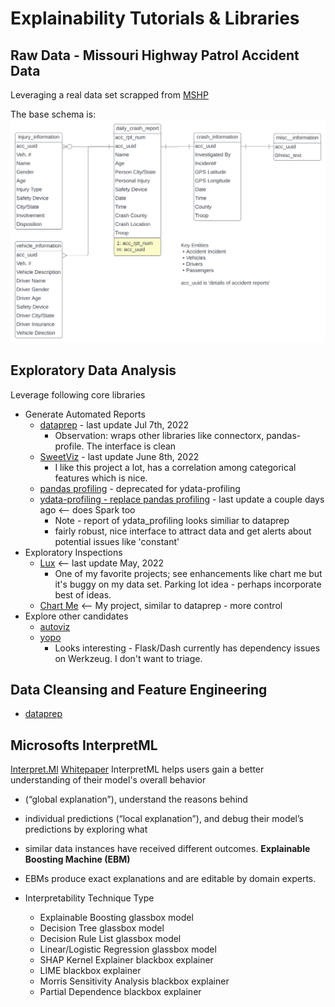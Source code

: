 # Explainability Tutorials & Libraries

## Raw Data - Missouri Highway Patrol Accident Data
Leveraging a real data set scrapped from [MSHP](https://www.mshp.dps.missouri.gov/HP68/SearchAction)

The base schema is:
![Basic Dataflow](./artifacts/MSHP-Explainability.svg)

## Exploratory Data Analysis
Leverage following core libraries
* Generate Automated Reports
  * [dataprep](https://docs.dataprep.ai/index.html#) - last update Jul 7th, 2022
    * Observation: wraps other libraries like connectorx, pandas-profile. The interface is clean
  * [SweetViz](https://pypi.org/project/sweetviz/) - last update June 8th, 2022
    * I like this project a lot, has a correlation among categorical features which is nice. 
  * [pandas profiling](https://pypi.org/project/pandas-profiling/) - deprecated for ydata-profiling
  * [ydata-profiling - replace pandas profiling](https://github.com/ydataai/ydata-profiling) - last update a couple days ago <-- does Spark too
    * Note - report of ydata_profiling looks similiar to dataprep
    * fairly robust, nice interface to attract data and get alerts about potential issues like 'constant'
* Exploratory Inspections
  * [Lux](https://github.com/lux-org/lux) <-- last update May, 2022
    * One of my favorite projects; see enhancements like chart me but it's buggy on my data set. Parking lot idea - perhaps incorporate best of ideas. 
  * [Chart Me](https://pypi.org/project/chart_me/) <-- My project, similar to dataprep - more control 
* Explore other candidates
  * [autoviz](https://pypi.org/project/autoviz/)
  * [yopo](https://pypi.org/project/yopo/)
    * Looks interesting - Flask/Dash currently has dependency issues on Werkzeug. I don't want to triage. 

## Data Cleansing and Feature Engineering
  * [dataprep](https://docs.dataprep.ai/index.html#)

## Microsofts InterpretML
[Interpret.Ml](https://interpret.ml/)
[Whitepaper](https://www.microsoft.com/en-us/research/uploads/prod/2020/05/InterpretML-Whitepaper.pdf)
InterpretML helps users gain a better understanding of their model's overall behavior 
* (“global explanation”), understand the reasons behind
* individual predictions (“local explanation”), and debug their model’s predictions by exploring what
* similar data instances have received different outcomes.
**Explainable Boosting Machine (EBM)**
* EBMs produce exact explanations and are editable by domain experts.

* Interpretability Technique	Type
  * Explainable Boosting	glassbox model
  * Decision Tree	glassbox model
  * Decision Rule List	glassbox model
  * Linear/Logistic Regression	glassbox model
  * SHAP Kernel Explainer	blackbox explainer
  * LIME	blackbox explainer
  * Morris Sensitivity Analysis	blackbox explainer
  * Partial Dependence	blackbox explainer

